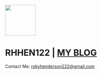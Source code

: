 <img src="https://avatars.githubusercontent.com/u/195695145?v=4" width="100" height="100"></img>
# RHHEN122 <a> | </a><a href="https://iamcitrus.neocities.org/"><b>MY BLOG</b></a>
Contact Me: rokyhenderson222@gmail.com
